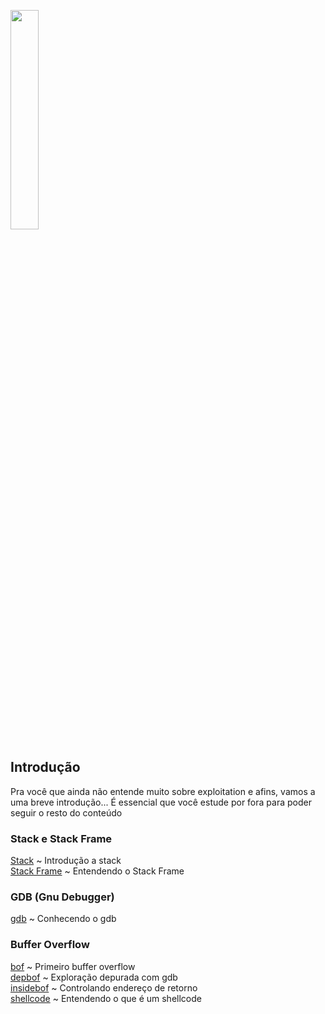 <img width="30%" src="https://i.imgur.com/CGV9DU1.png"></img>

## Introdução
Pra você que ainda não entende muito sobre exploitation e afins, vamos a uma breve introdução... É essencial que você estude por fora para poder seguir o resto do conteúdo<br>

### Stack e Stack Frame
[Stack](intro/stack.md) ~ Introdução a stack<br>
[Stack Frame](intro/stackf.md) ~ Entendendo o Stack Frame

### GDB (Gnu Debugger)
[gdb](dbg/gdb.md) ~ Conhecendo o gdb<br>

### Buffer Overflow
[bof](bof/bof.md) ~ Primeiro buffer overflow<br>
[depbof](bof/depbof.md) ~ Exploração depurada com gdb<br>
[insidebof](bof/insidebof.md) ~ Controlando endereço de retorno<br>
[shellcode](shellcode.md) ~ Entendendo o que é um shellcode<br>
